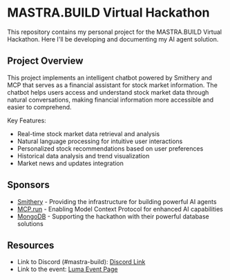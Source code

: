 # MASTRA.BUILD Virtual Hackathon

This repository contains my personal project for the MASTRA.BUILD Virtual Hackathon. Here I'll be developing and documenting my AI agent solution.

## Project Overview
This project implements an intelligent chatbot powered by Smithery and MCP that serves as a financial assistant for stock market information. The chatbot helps users access and understand stock market data through natural conversations, making financial information more accessible and easier to comprehend.

Key Features:
- Real-time stock market data retrieval and analysis
- Natural language processing for intuitive user interactions
- Personalized stock recommendations based on user preferences
- Historical data analysis and trend visualization
- Market news and updates integration

## Sponsors
- [Smithery](https://smithery.ai/) - Providing the infrastructure for building powerful AI agents
- [MCP.run](https://www.mcp.run/) - Enabling Model Context Protocol for enhanced AI capabilities
- [MongoDB](https://www.mongodb.com/) - Supporting the hackathon with their powerful database solutions

## Resources
- Link to Discord (#mastra-build): [Discord Link](https://discord.gg/3SEqb3wx)
- Link to the event: [Luma Event Page](https://lu.ma/x637wtj0?tk=cpFpma)
